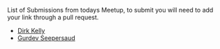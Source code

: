 List of Submissions from todays Meetup, to submit you will need to add your link through a pull request.

* [Dirk Kelly](http://github.com/dirkkelly/dirkkelly.github.com)
* [Gurdev Seepersaud](http://github.com/gs122/gs122.github.com)
